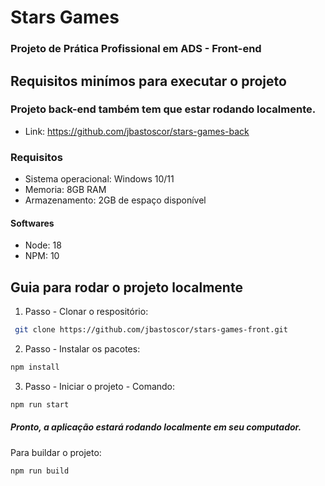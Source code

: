 # Stars Games

### Projeto de Prática Profissional em ADS - Front-end

## Requisitos minímos para executar o projeto

### Projeto back-end também tem que estar rodando localmente.

- Link: https://github.com/jbastoscor/stars-games-back

### Requisitos

- Sistema operacional: Windows 10/11
- Memoria: 8GB RAM
- Armazenamento: 2GB de espaço disponível

#### Softwares

- Node: 18
- NPM: 10

## Guia para rodar o projeto localmente

1. Passo - Clonar o respositório:

```sh
 git clone https://github.com/jbastoscor/stars-games-front.git
```

2. Passo - Instalar os pacotes:

```sh
npm install
```

3. Passo - Iniciar o projeto - Comando:

```sh
npm run start
```

##### Pronto, a aplicação estará rodando localmente em seu computador.

Para buildar o projeto:

```sh
npm run build
```
